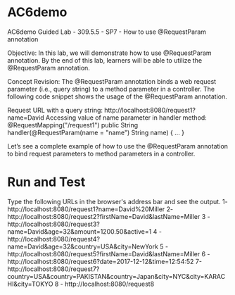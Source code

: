 # AC6demo
AC6demo
Guided Lab - 309.5.5 - SP7 - How to use @RequestParam annotation

Objective:
In this lab, we will demonstrate how to use @RequestParam annotation. By the end of this lab, learners will be able to utilize the @RequestParam annotation.

Concept Revision: 
The @RequestParam annotation binds a web request parameter (i.e., query string) to a method parameter in a controller.
The following code snippet shows the usage of the @RequestParam annotation.


Request URL with a query string:
http://localhost:8080/request1?name=David
Accessing value of name parameter in handler method:
@RequestMapping("/request1")
public String handler(@RequestParam(name = "name") String name) {
…  }

Let’s see a complete example of how to use the @RequestParam annotation to bind request parameters to method parameters in a controller.

# Run and Test
Type the following URLs in the browser's address bar and see the output.
 1- http://localhost:8080/request1?name=David%20Miller
 2- http://localhost:8080/request2?firstName=David&lastName=Miller
 3 - http://localhost:8080/request3?name=David&age=32&amount=1200.50&active=1
 4 -http://localhost:8080/request4?name=David&age=32&country=USA&city=NewYork
 5 - http://localhost:8080/request5?firstName=David&lastName=Miller
 6 - http://localhost:8080/request6?date=2017-12-12&time=12:54:52
 7-http://localhost:8080/request7?country=USA&country=PAKISTAN&country=Japan&city=NYC&city=KARACHI&city=TOKYO
 8 - http://localhost:8080/request8

 
